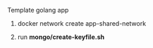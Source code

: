 Template golang app

1) docker network create app-shared-network

2) run **mongo/create-keyfile.sh**